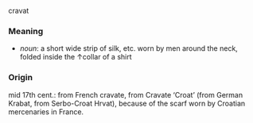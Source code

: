 cravat
### Meaning
+ _noun_: a short wide strip of silk, etc. worn by men around the neck, folded inside the ↑collar of a shirt

### Origin

mid 17th cent.: from French cravate, from Cravate ‘Croat’ (from German Krabat, from Serbo-Croat Hrvat), because of the scarf worn by Croatian mercenaries in France.
